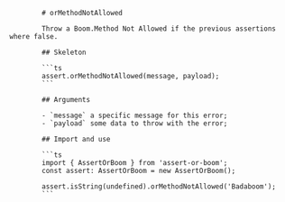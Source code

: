             # orMethodNotAllowed

            Throw a Boom.Method Not Allowed if the previous assertions where false.

            ## Skeleton

            ```ts
            assert.orMethodNotAllowed(message, payload);
            ```

            ## Arguments

            - `message` a specific message for this error;
            - `payload` some data to throw with the error;

            ## Import and use

            ```ts
            import { AssertOrBoom } from 'assert-or-boom';
            const assert: AssertOrBoom = new AssertOrBoom();

            assert.isString(undefined).orMethodNotAllowed('Badaboom');
            ```
